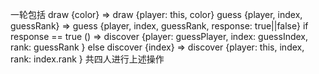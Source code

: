 一轮包括
  draw {color} => draw {player: this, color}
  guess {player, index, guessRank} => guess {player, index, guessRank, response: true||false}
if response == true
  () => discover {player: guessPlayer, index: guessIndex, rank: guessRank }
else
  discover {index} => discover {player: this, index, rank: index.rank }
共四人进行上述操作
